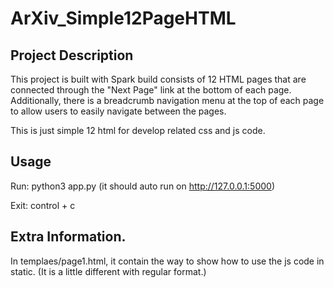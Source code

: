 # ArXiv_Simple12PageHTML

## Project Description
This project is built with Spark build consists of 12 HTML pages that are connected through the "Next Page" link at the bottom of each page. Additionally, there is a breadcrumb navigation menu at the top of each page to allow users to easily navigate between the pages.

This is just simple 12 html for develop related css and js code.



## Usage
Run: python3 app.py (it should auto run on http://127.0.0.1:5000)

Exit: control + c

## Extra Information.
In templaes/page1.html, it contain the way to show how to use the js code in static. (It is a little different with regular format.)
